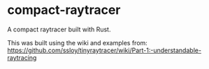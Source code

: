 # compact-raytracer
A compact raytracer built with Rust.

This was built using the wiki and examples from: https://github.com/ssloy/tinyraytracer/wiki/Part-1:-understandable-raytracing



